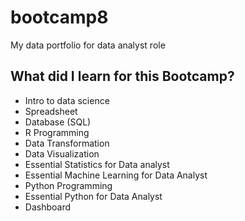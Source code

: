# bootcamp8
My data portfolio for data analyst role

## What did I learn for this Bootcamp?

- Intro to data science
- Spreadsheet
- Database (SQL)
- R Programming
- Data Transformation
- Data Visualization
- Essential Statistics for Data analyst
- Essential Machine Learning for Data Analyst
- Python Programming
- Essential Python for Data Analyst
- Dashboard

